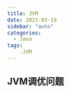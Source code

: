 ```yaml
---
title: JVM
date: 2021-03-19
sidebar: "auto"
categories:
  - Java
tags:
    -JVM
---
```


## JVM调优问题
